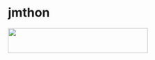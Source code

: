 # jmthon

<p align="left"><a href="https://heroku.com/deploy?template=https://github.com/hanosh07/roz"> <img src="https://img.shields.io/badge/Deploy%20To%20Heroku-purple?style=for-the-badge&logo=heroku" width="320" height="58.45"/></a></p>

